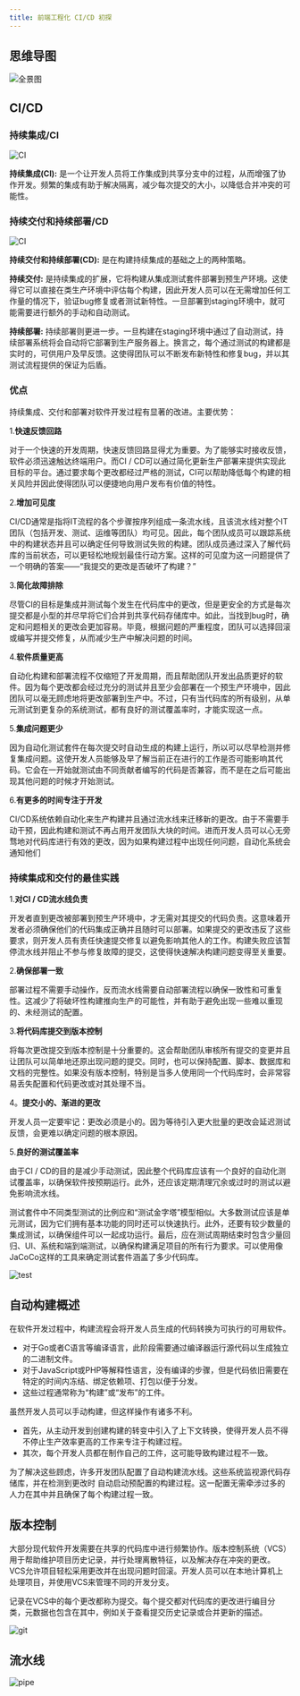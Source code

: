 ```yaml
---
title: 前端工程化 CI/CD 初探
---
```


## 思维导图

![全景图](/images/engineering/all.png)

## CI/CD

### 持续集成/CI

![CI](/images/engineering/ci.png)

**持续集成(CI):** 是一个让开发人员将工作集成到共享分支中的过程，从而增强了协作开发。频繁的集成有助于解决隔离，减少每次提交的大小，以降低合并冲突的可能性。

### 持续交付和持续部署/CD

![CI](/images/engineering/ci_cd.png)

**持续交付和持续部署(CD):** 是在构建持续集成的基础之上的两种策略。

**持续交付:** 是持续集成的扩展，它将构建从集成测试套件部署到预生产环境。这使得它可以直接在类生产环境中评估每个构建，因此开发人员可以在无需增加任何工作量的情况下，验证bug修复或者测试新特性。一旦部署到staging环境中，就可能需要进行额外的手动和自动测试。

**持续部署:** 持续部署则更进一步。一旦构建在staging环境中通过了自动测试，持续部署系统将会自动将它部署到生产服务器上。换言之，每个通过测试的构建都是实时的，可供用户及早反馈。这使得团队可以不断发布新特性和修复bug，并以其测试流程提供的保证为后盾。

### 优点

持续集成、交付和部署对软件开发过程有显著的改进。主要优势：

1.**快速反馈回路**

对于一个快速的开发周期，快速反馈回路显得尤为重要。为了能够实时接收反馈，软件必须迅速触达终端用户。而CI / CD可以通过简化更新生产部署来提供实现此目标的平台。通过要求每个更改都经过严格的测试，CI可以帮助降低每个构建的相关风险并因此使得团队可以便捷地向用户发布有价值的特性。

2.**增加可见度**

CI/CD通常是指将IT流程的各个步骤按序列组成一条流水线，且该流水线对整个IT团队（包括开发、测试、运维等团队）均可见。因此，每个团队成员可以跟踪系统中的构建状态并且可以确定任何导致测试失败的构建。团队成员通过深入了解代码库的当前状态，可以更轻松地规划最佳行动方案。这样的可见度为这一问题提供了一个明确的答案——“我提交的更改是否破坏了构建？”

3.**简化故障排除**

尽管CI的目标是集成并测试每个发生在代码库中的更改，但是更安全的方式是每次提交都是小型的并尽早将它们合并到共享代码存储库中。如此，当找到bug时，确定和问题相关的更改会更加容易。毕竟，根据问题的严重程度，团队可以选择回滚或编写并提交修复，从而减少生产中解决问题的时间。

4.**软件质量更高**

自动化构建和部署流程不仅缩短了开发周期，而且帮助团队开发出品质更好的软件。因为每个更改都会经过充分的测试并且至少会部署在一个预生产环境中，因此团队可以毫无顾虑地将更改部署到生产中。不过，只有当代码库的所有级别，从单元测试到更复杂的系统测试，都有良好的测试覆盖率时，才能实现这一点。

5.**集成问题更少**

因为自动化测试套件在每次提交时自动生成的构建上运行，所以可以尽早检测并修复集成问题。这使开发人员能够及早了解当前正在进行的工作是否可能影响其代码。它会在一开始就测试由不同贡献者编写的代码是否兼容，而不是在之后可能出现其他问题的时候才开始测试。

6.**有更多的时间专注于开发**

CI/CD系统依赖自动化来生产构建并且通过流水线来迁移新的更改。由于不需要手动干预，因此构建和测试不再占用开发团队大块的时间。进而开发人员可以心无旁骛地对代码库进行有效的更改，因为如果构建过程中出现任何问题，自动化系统会通知他们

### 持续集成和交付的最佳实践

1.**对CI / CD流水线负责**

开发者直到更改被部署到预生产环境中，才无需对其提交的代码负责。这意味着开发者必须确保他们的代码集成正确并且随时可以部署。如果提交的更改违反了这些要求，则开发人员有责任快速提交修复以避免影响其他人的工作。构建失败应该暂停流水线并阻止不参与修复故障的提交，这使得快速解决构建问题变得至关重要。

2.**确保部署一致**

部署过程不需要手动操作，反而流水线需要自动部署流程以确保一致性和可重复性。这减少了将破坏性构建推向生产的可能性，并有助于避免出现一些难以重现的、未经测试的配置。

3.**将代码库提交到版本控制**

将每次更改提交到版本控制是十分重要的。这会帮助团队审核所有提交的变更并且让团队可以简单地还原出现问题的提交。同时，也可以保持配置、脚本、数据库和文档的完整性。如果没有版本控制，特别是当多人使用同一个代码库时，会非常容易丢失配置和代码更改或对其处理不当。

4。**提交小的、渐进的更改**

开发人员一定要牢记：更改必须是小的。因为等待引入更大批量的更改会延迟测试反馈，会更难以确定问题的根本原因。

5.**良好的测试覆盖率**

由于CI / CD的目的是减少手动测试，因此整个代码库应该有一个良好的自动化测试覆盖率，以确保软件按预期运行。此外，还应该定期清理冗余或过时的测试以避免影响流水线。

测试套件中不同类型测试的比例应和“测试金字塔”模型相似。大多数测试应该是单元测试，因为它们拥有基本功能的同时还可以快速执行。此外，还要有较少数量的集成测试，以确保组件可以一起成功运行。最后，应在测试周期结束时包含少量回归、UI、系统和端到端测试，以确保构建满足项目的所有行为要求。可以使用像JaCoCo这样的工具来确定测试套件涵盖了多少代码库。

![test](/images/engineering/test.png)

## 自动构建概述

在软件开发过程中，构建流程会将开发⼈员⽣成的代码转换为可执⾏的可⽤软件。

- 对于Go或者C语⾔等编译语⾔，此阶段需要通过编译器运⾏源代码以⽣成独⽴的⼆进制⽂件。
- 对于JavaScript或PHP等解释性语⾔，没有编译的步骤，但是代码依旧需要在特定的时间内冻结、绑定依赖项、打包以便于分发。
- 这些过程通常称为“构建”或“发布”的⼯件。

虽然开发⼈员可以⼿动构建，但这样操作有诸多不利。

- ⾸先，从主动开发到创建构建的转变中引⼊了上下⽂转换，使得开发⼈员不得不停⽌⽣产效率更⾼的⼯作来专注于构建过程。
- 其次，每个开发⼈员都在制作⾃⼰的⼯件，这可能导致构建过程不⼀致。

为了解决这些顾虑，许多开发团队配置了⾃动构建流⽔线。这些系统监视源代码存储库，并在检测到更改时
⾃动启动预配置的构建过程。这⼀配置⽆需牵涉过多的⼈⼒在其中并且确保了每个构建过程⼀致。

## 版本控制

大部分现代软件开发需要在共享的代码库中进行频繁协作。版本控制系统（VCS）用于帮助维护项目历史记录，并行处理离散特征，以及解决存在冲突的更改。VCS允许项目轻松采用更改并在出现问题时回滚。开发人员可以在本地计算机上处理项目，并使用VCS来管理不同的开发分支。

记录在VCS中的每个更改都称为提交。每个提交都对代码库的更改进行编目分类，元数据也包含在其中，例如关于查看提交历史记录或合并更新的描述。

![git](/images/engineering/git_version.png)

## 流水线

![pipe](/images/engineering/pipe_line.png)
